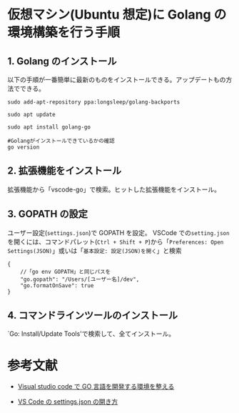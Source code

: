 # 仮想マシン(Ubuntu 想定)に Golang の環境構築を行う手順

## 1. Golang のインストール

以下の手順が一番簡単に最新のものをインストールできる。アップデートもの方法でできる。

```
sudo add-apt-repository ppa:longsleep/golang-backports

sudo apt update

sudo apt install golang-go

#Golangがインストールできているかの確認
go version
```

## 2. 拡張機能をインストール

拡張機能から「vscode-go」で検索。ヒットした拡張機能をインストール。

## 3. GOPATH の設定

ユーザー設定(`settings.json`)で GOPATH を設定。
VSCode での`setting.json`を開くには、コマンドパレット(`Ctrl + Shift + P`)から「`Preferences: Open Settings(JSON)`」或いは「`基本設定: 設定(JSON)を開く`」と検索

```
{
    //「go env GOPATH」と同じパスを
    "go.gopath": "/Users/[ユーザー名]/dev",
    "go.formatOnSave": true
}
```

## 4. コマンドラインツールのインストール

`Go: Install/Update Tools'で検索して、全てインストール。

# 参考文献

- [Visual studio code で GO 言語を開発する環境を整える](https://qiita.com/sasaron397/items/ec285b64607c1e7662e0)

- [VS Code の settings.json の開き方](https://qiita.com/y-w/items/614843b259c04bb91495)
